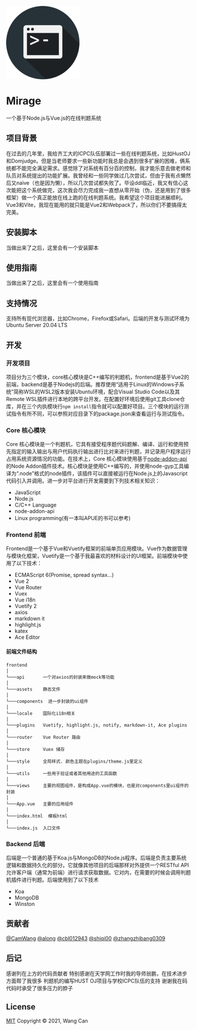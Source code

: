 <img src="./docs/logo.png" width="200">

# Mirage
一个基于Node.js与Vue.js的在线判题系统
## 项目背景
在过去的几年里，我给齐工大的ICPC队伍部署过一些在线判题系统，比如HustOJ和Domjudge。但是当老师要求一些新功能时我总是会遇到很多扩展的困难，俩系统都不能完全满足需求。感觉除了对系统有百分百的控制，我才能乐意去做老师和队员对系统提出的功能扩展。我曾经和一些同学做过几次尝试，但由于我有点懒然后又naive（也是因为懒），所以几次尝试都失败了。毕设ddl临近，我又有信心这次能把这个系统做完，这次我会尽力完成我一直想从零开始（伪，还是用到了很多框架）做一个真正能放在线上跑的在线判题系统。我希望这个项目能进展顺利。Vue3和Vite，我现在能用的就只能是Vue2和Webpack了，所以你们不要搞得太完美。

## 安装脚本
当做出来了之后，这里会有一个安装脚本

## 使用指南
当做出来了之后，这里会有一个使用指南

## 支持情况
支持所有现代浏览器，比如Chrome，Firefox或Safari。后端的开发与测试环境为Ubuntu Server 20.04 LTS

## 开发

### 开发项目
项目分为三个模块，core核心模块是C++编写的判题机，frontend是基于Vue2的前端，backend是基于Nodejs的后端。推荐使用“适用于Linux的Windows子系统”简称WSL的WSL2版本安装Ubuntu环境，配合Visual Studio Code以及其Remote WSL插件进行本地的跨平台开发。在配置好环境后使用git工具clone仓库，并在三个内执模块行`npm install`指令就可以配置好项目。三个模块的运行测试指令有所不同，可以参照对应目录下的package.json来查看运行与测试指令。

### Core 核心模块
Core 核心模块是一个判题机，它具有接受程序题代码题解、编译、运行和使用预先指定的输入输出与用户代码执行输出进行比对来进行判题，并记录用户程序运行占用系统资源情况的功能。在技术上，Core 核心模块使用基于[node-addon-api](https://github.com/nodejs/node-addon-api)的Node Addon插件技术。核心模块是使用C++编写的，并使用node-gyp工具编译为“.node”格式的node插件，该插件可以直接被运行在Node.js上的Javascript代码引入并调用。进一步对平台进行开发需要到下列技术相关知识：
* JavaScript
* Node.js
* C/C++ Language
* node-addon-api
* Linux programming(有一本叫APUE的书可以参考)

### Frontend 前端
Frontend是一个基于Vue和Vuetify框架的前端单页应用模块。Vue作为数据管理与模块化框架，Vuetify是一个基于我最喜欢的材料设计的UI框架。前端模块中使用了以下技术：
* ECMAScript 6(Promise, spread syntax...)
* Vue 2
* Vue Router
* Vuex
* Vue i18n
* Vuetify 2
* axios
* markdown it
* highlight.js
* katex
* Ace Editor

#### 前端文件结构
```
frontend
│
└───api       一个对axios的封装来做mock等功能
│   
└───assets    静态文件
│   
└───components  进一步封装的ui组件
│   
└───locale    国际化i18n相关
│   
└───plugins   Vuetify, highlight.js, notify, markdown-it, Ace plugins
│   
└───router    Vue Router 路由
│   
└───store     Vuex 储存
│   
└───style     全局样式. 颜色主题在plugins/theme.js里定义
│   
└───utils     一些用于验证或者其他用途的工具函数
│   
└───views     主要的视图组件，是构成App.vue的模块，也是对components里ui组件的封装
│   
└───App.vue   主要的应用组件
│   
└───index.html  模板html
│   
└───index.js  入口文件
```

### Backend 后端
后端是一个普通的基于Koa.js与MongoDB的Node.js程序。后端是负责主要系统逻辑和数据持久化的部分。它就像其他项目的后端那样对外提供一个RESTful API允许客户端（通常为前端）进行请求获取数据。它对内，在需要的时候会调用判题机插件进行判题。后端使用到了以下技术
* Koa
* MongoDB
* Winston

## 贡献者
[@CamWang](https://github.com/camwang)
[@along](https://github.com/starnightw)
[@cbl012943](https://github.com/cbl012943)
[@shiqi00](https://github.com/Shiqi00)
[@zhangzhibang0309](https://github.com/zhangzhibang0309)

## 后记
感谢列在上方的代码贡献者
特别感谢在天学网工作时我的导师翁鹏，在技术进步方面帮了我很多
判题机的编写HUST OJ项目与学校ICPC队伍的支持
谢谢我在码代码时承受了很多压力的脖子

## License
[MIT](LICENSE)
Copyright © 2021, Wang Can

